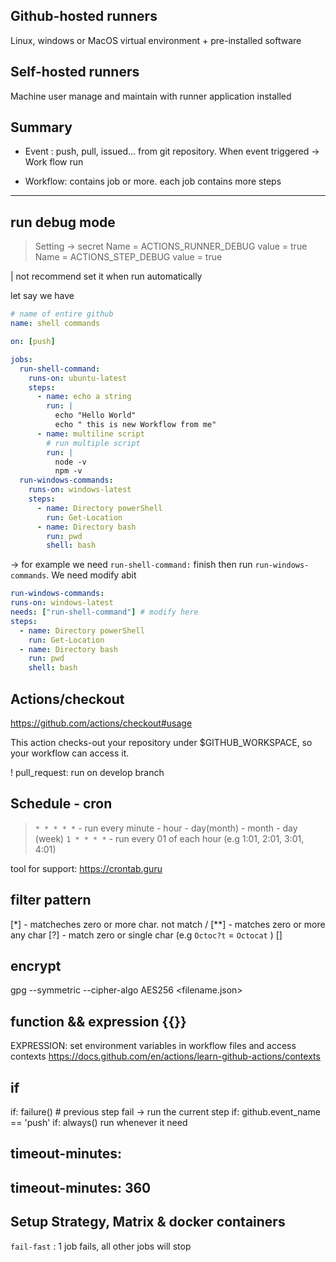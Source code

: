 ## Github-hosted runners

Linux, windows or MacOS virtual environment + pre-installed software

## Self-hosted runners

Machine user manage and maintain with runner application installed

## Summary

- Event : push, pull, issued... from git repository. When event triggered -> Work flow run

- Workflow: contains job or more. each job contains more steps

---

## run debug mode

> Setting -> secret
> Name = ACTIONS_RUNNER_DEBUG value = true
> Name = ACTIONS_STEP_DEBUG value = true

| not recommend set it when run automatically

let say we have

```yaml
# name of entire github
name: shell commands

on: [push]

jobs:
  run-shell-command:
    runs-on: ubuntu-latest
    steps:
      - name: echo a string
        run: |
          echo "Hello World"
          echo " this is new Workflow from me"
      - name: multiline script
        # run multiple script
        run: |
          node -v
          npm -v
  run-windows-commands:
    runs-on: windows-latest
    steps:
      - name: Directory powerShell
        run: Get-Location
      - name: Directory bash
        run: pwd
        shell: bash
```

-> for example we need `run-shell-command:` finish then run `run-windows-commands`. We need modify abit

```yaml
run-windows-commands:
runs-on: windows-latest
needs: ["run-shell-command"] # modify here
steps:
  - name: Directory powerShell
    run: Get-Location
  - name: Directory bash
    run: pwd
    shell: bash
```

## Actions/checkout

https://github.com/actions/checkout#usage

This action checks-out your repository under $GITHUB_WORKSPACE, so your workflow can access it.

! pull_request: run on develop branch

## Schedule - cron

> `* * * * *` - run every minute - hour - day(month) - month - day (week)
> `1 * * * *` - run every 01 of each hour (e.g 1:01, 2:01, 3:01, 4:01)

tool for support: https://crontab.guru

## filter pattern

[*] - matcheches zero or more char. not match /
[**] - matches zero or more any char
[?] - match zero or single char (e.g `Octoc?t` = `Octocat` )
[]

## encrypt

gpg --symmetric --cipher-algo AES256 <filename.json>

## function && expression {{}}

EXPRESSION: set environment variables in workflow files and access contexts
https://docs.github.com/en/actions/learn-github-actions/contexts

## if

if: failure() # previous step fail -> run the current step
if: github.event_name == 'push'
if: always() run whenever it need

## timeout-minutes:

## timeout-minutes: 360

## Setup Strategy, Matrix & docker containers

`fail-fast` : 1 job fails, all other jobs will stop
